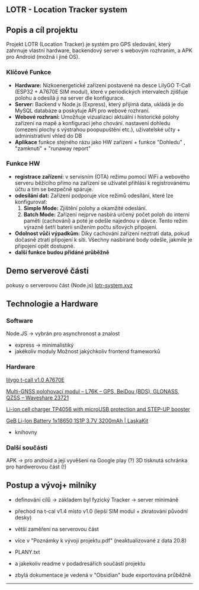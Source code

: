 ## LOTR - Location Tracker system

## Popis a cíl projektu

Projekt LOTR (Location Tracker) je systém pro GPS sledování, který zahrnuje vlastní hardware, backendový server s webovým rozhraním, a APK pro Android (možná i jiné OS). 

### Klíčové Funkce

*   **Hardware:** Nízkoenergetické zařízení postavené na desce LilyGO T-Call (ESP32 + A7670E SIM modul), které v periodických intervalech zjišťuje polohu a odesílá ji na server dle konfigurace.
*   **Server:** Backend v Node.js (Express), který přijímá data, ukládá je do MySQL databáze a poskytuje API pro webové rozhraní.
*   **Webové rozhraní:** Umožňuje vizualizaci aktuální i historické polohy zařízení na mapě a konfiguraci jeho chování. nastavení dohledu (omezení plochy s výstrahou poopupuštění etc.), uživatelské učty + administrativní vhled do DB
*   **Aplikace** funkce stejného rázu jako HW zařízení + funkce "Dohledu" , "zamknutí" + "runaway report"

### Funkce HW

*   **registrace zařízení:** v servisním (OTA) režimu pomocí WiFi a webového serveru běžícího přímo na zařízení se uživatel přihlásí k registrovánému účtu a tím se bezpečně spáruje.
*   **odesílání dat:** Zařízení podporuje více režimů odesílání, které lze konfigurovat:
    1.  **Simple Mode:** Zjištění polohy a okamžité odeslání.
    2.  **Batch Mode:** Zařízení nejprve nasbírá určený počet poloh do interní paměti (cachování) a poté je odešle najednou v dávce. Tento režim výrazně šetří baterii snížením počtu síťových připojení.
*   **Odolnost vůči výpadkům:** Díky cachování zařízení neztratí data, pokud dočasně ztratí připojení k síti. Všechny nasbírané body odešle, jakmile je připojení opět dostupné.
*   **další funkce budou přidáné průběžně**

## Demo serverové části
pokusy o serverovou část (Node.js)
[lotr-system.xyz](https://lotr-system.xyz)

## Technologie a Hardware

### Software
Node.JS -> vybrán pro asynchronost a znalost
  + express -> minimalistiký
  + jakékoliv moduly
Možnost jakýchkoliv frontend frameworků

### Hardware

[lilygo t-call v1.0 A7670E](https://github.com/Balner123/GPS_server_NodeJS/blob/LilyGO-T-A76XX-main/MAIN/gps_tracker.ino)

[Multi-GNSS polohovací modul – L76K – GPS, BeiDou (BDS), GLONASS, QZSS – Waveshare 23721](https://botland.cz/gps-moduly/22732-multi-gnss-polohovaci-modul-l76k-gps-beidou-bds-glonass-qzss-waveshare-23721.html)

[Li-ion cell charger TP4056 with microUSB protection and STEP-UP booster ](https://www.laskakit.cz/nabijecka-li-ion-clanku-tp4056-boost-mt3608/)

[GeB Li-Ion Battery 1x18650 1S1P 3.7V 3200mAh  | LaskaKit](https://www.laskakit.cz/en/geb-li-ion-baterie-1x18650-1s1p-3-7v-3200mah/)

+ knihovny 

### Další součásti
 APK -> pro android a její vyvěšení na Google play (?)
 3D tisknutá schránka pro hardwerovou část (!)

## Postup a vývoj+ milníky

- definování cílů -> základem byl fyzický Tracker -> server minimáně
- přechod na t-cal v1.4  místo v1.0 (lepší SIM modul + zkratování původní desky)
- větší zaměření na serverovou část

- více v "Poznámky k vývoji projektu.pdf" (neaktualizované z data 20.8)
- PLANY.txt
- a jakekoliv readme v podadresářích součástí projektu
- zbylá dokumentace je vedená v "Obsidian" bude exportována průběžně

----



